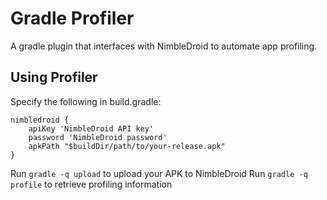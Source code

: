 # Gradle Profiler

A gradle plugin that interfaces with NimbleDroid to automate app profiling.

## Using Profiler

Specify the following in build.gradle:

    nimbledroid {
        apiKey 'NimbleDroid API key'
        password 'NimbleDroid password'
        apkPath "$buildDir/path/to/your-release.apk"
    }

Run `gradle -q upload` to upload your APK to NimbleDroid
Run `gradle -q profile` to retrieve profiling information
